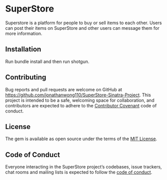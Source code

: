 # SuperStore

Superstore is a platform for people to buy or sell items to each other. Users can post their items on SuperStore and other users can message them for more information.

## Installation

Run bundle install and then run shotgun.

## Contributing

Bug reports and pull requests are welcome on GitHub at https://github.com/jonathanwong110/SuperStore-Sinatra-Project. This project is intended to be a safe, welcoming space for collaboration, and contributors are expected to adhere to the [Contributor Covenant](http://contributor-covenant.org) code of conduct.

## License

The gem is available as open source under the terms of the [MIT License](https://opensource.org/licenses/MIT).

## Code of Conduct

Everyone interacting in the SuperStore project’s codebases, issue trackers, chat rooms and mailing lists is expected to follow the [code of conduct](https://github.com/'agile-archiver-4905'/superstore/blob/master/CODE_OF_CONDUCT.md).

